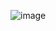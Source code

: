 ![image](https://github.com/alfandialamshach/coba/assets/119212904/d4becede-4ac3-4ced-9f97-512ea3504737)
